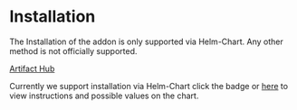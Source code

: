 # Installation

The Installation of the addon is only supported via Helm-Chart. Any other method is not officially supported.

[Artifact Hub](https://artifacthub.io/packages/helm/sops-operator/sops-operator)

Currently we support installation via Helm-Chart click the badge or [here](https://artifacthub.io/packages/helm/sops-operator/sops-operator) to view instructions and possible values on the chart.
